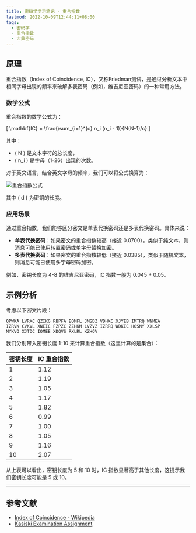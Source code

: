 ```yaml
---
title: 密码学学习笔记 - 重合指数
lastmod: 2022-10-09T12:44:11+08:00
tags:
  - 密码学
  - 重合指数
  - 古典密码
---
```


## 原理

重合指数（Index of Coincidence, IC），又称Friedman测试，是通过分析文本中相同字母出现的频率来破解多表密码（例如，维吉尼亚密码）的一种常用方法。

### 数学公式

重合指数的数学公式为：

\[
\mathbf{IC} = \frac{\sum_{i=1}^{c} n_i (n_i - 1)}{N(N-1)/c}
\]

其中：
- \( N \) 是文本字符的总长度，
- \( n_i \) 是字母（1-26）出现的次数。

对于英文语言，结合英文字母的频率，我们可以将公式换算为：

![重合指数公式](https://www.jason-z.com/storage/tinymce/images/4b58ed95fefc71ca92feebe89b46ead06343f2eb7293a.png)

其中 \( d \) 为密钥的长度。

### 应用场景

通过重合指数，我们能够区分密文是单表代换密码还是多表代换密码。具体来说：

- **单表代换密码**：如果密文的重合指数较高（接近 0.0700），类似于纯文本，则消息可能已使用转置密码或单字母替换加密。
- **多表代换密码**：如果密文的重合指数较低（接近 0.0385），类似于随机文本，则消息可能已使用多字母密码加密。

例如，密钥长度为 4-8 的维吉尼亚密码，IC 指数一般为 0.045 ± 0.05。

## 示例分析

考虑以下密文片段：

```
QPWKA LVRXC QZIKG RBPFA EOMFL JMSDZ VDHXC XJYEB IMTRQ WNMEA
IZRVK CVKVL XNEIC FZPZC ZZHKM LVZVZ IZRRQ WDKEC HOSNY XXLSP
MYKVQ XJTDC IOMEE XDQVS RXLRL KZHOV
```

我们分别带入密钥长度 1-10 来计算重合指数（这里计算的是集合）：

| 密钥长度 | IC 重合指数 |
|----------|-------------|
| 1        | 1.12        |
| 2        | 1.19        |
| 3        | 1.05        |
| 4        | 1.17        |
| 5        | 1.82        |
| 6        | 0.99        |
| 7        | 1.00        |
| 8        | 1.05        |
| 9        | 1.16        |
| 10       | 2.07        |

从上表可以看出，密钥长度为 5 和 10 时，IC 指数显著高于其他长度，这提示我们密钥长度可能是 5 或 10。

---

## 参考文献

- [Index of Coincidence - Wikipedia](https://en.wikipedia.org/wiki/Index_of_coincidence)
- [Kasiski Examination Assignment](https://github.com/sdsunjay/kasiski/blob/master/asgn2.pdf)

